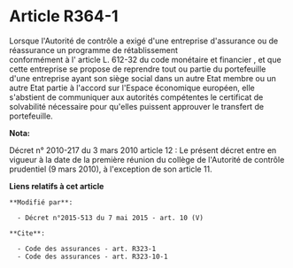 # Article R364-1

Lorsque l'Autorité de contrôle a exigé d'une entreprise d'assurance ou de réassurance un programme de rétablissement    
         conformément à l' article L. 612-32 du code monétaire et financier , et que cette entreprise se propose de reprendre
tout ou partie du portefeuille d'une entreprise ayant son siège social dans un autre Etat membre ou un autre Etat partie à
l'accord sur l'Espace économique européen, elle s'abstient de communiquer aux autorités compétentes le certificat de
solvabilité nécessaire pour qu'elles puissent approuver le transfert de portefeuille.

**Nota:**

Décret n° 2010-217 du 3 mars 2010 article 12 : Le présent décret entre en vigueur à la date de la première réunion du collège
de l'Autorité de contrôle prudentiel (9 mars 2010), à l'exception de son article 11.

**Liens relatifs à cet article**

	**Modifié par**:

	  - Décret n°2015-513 du 7 mai 2015 - art. 10 (V)

	**Cite**:

	  - Code des assurances - art. R323-1
	  - Code des assurances - art. R323-10-1
